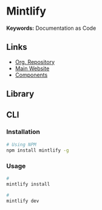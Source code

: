 # Mintlify

<!--
License: Elastic-2.0
-->

<!--
https://github.com/baptisteArno/typebot.io/tree/main/apps/docs
https://writer.mintlify.com/
https://docs.uselotus.io/overview/why-lotus
https://flipt.io/docs/
https://docs.invopop.com
-->

**Keywords:** Documentation as Code

## Links

- [Org. Repository](https://github.com/mintlify)
- [Main Website](https://mintlify.com)
- [Components](https://github.com/mintlify/components)

## Library

## CLI

### Installation

```sh
# Using NPM
npm install mintlify -g
```

### Usage

```sh
#
mintlify install

#
mintlify dev
```
